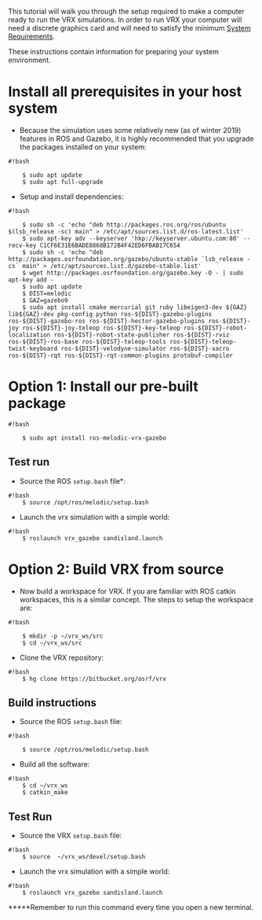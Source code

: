 This tutorial will walk you through the setup required to make a computer ready to run the VRX simulations. In order to run VRX your computer will need a discrete graphics card and will need to satisfy the minimum [System Requirements](https://bitbucket.org/osrf/vrx/wiki/system_requirements).

These instructions contain information for preparing your system environment.

# Install all prerequisites in your host system #

* Because the simulation uses some relatively new (as of winter 2019) features in ROS and Gazebo, it is highly recommended that you upgrade the packages installed on your system:

```
#!bash

    $ sudo apt update
    $ sudo apt full-upgrade
```


* Setup and install dependencies:


```
#!bash

    $ sudo sh -c 'echo "deb http://packages.ros.org/ros/ubuntu $(lsb_release -sc) main" > /etc/apt/sources.list.d/ros-latest.list'
    $ sudo apt-key adv --keyserver 'hkp://keyserver.ubuntu.com:80' --recv-key C1CF6E31E6BADE8868B172B4F42ED6FBAB17C654
    $ sudo sh -c 'echo "deb http://packages.osrfoundation.org/gazebo/ubuntu-stable `lsb_release -cs` main" > /etc/apt/sources.list.d/gazebo-stable.list'
    $ wget http://packages.osrfoundation.org/gazebo.key -O - | sudo apt-key add -
    $ sudo apt update
    $ DIST=melodic
    $ GAZ=gazebo9
    $ sudo apt install cmake mercurial git ruby libeigen3-dev ${GAZ} lib${GAZ}-dev pkg-config python ros-${DIST}-gazebo-plugins ros-${DIST}-gazebo-ros ros-${DIST}-hector-gazebo-plugins ros-${DIST}-joy ros-${DIST}-joy-teleop ros-${DIST}-key-teleop ros-${DIST}-robot-localization ros-${DIST}-robot-state-publisher ros-${DIST}-rviz ros-${DIST}-ros-base ros-${DIST}-teleop-tools ros-${DIST}-teleop-twist-keyboard ros-${DIST}-velodyne-simulator ros-${DIST}-xacro ros-${DIST}-rqt ros-${DIST}-rqt-common-plugins protobuf-compiler
```

# Option 1: Install our pre-built package

```
#!bash

    $ sudo apt install ros-melodic-vrx-gazebo
```

## Test run

* Source the ROS `setup.bash` file*:

```
#!bash
    $ source /opt/ros/melodic/setup.bash
```

* Launch the vrx simulation with a simple world:

```
#!bash
    $ roslaunch vrx_gazebo sandisland.launch
```


# Option 2: Build VRX from source

* Now build a workspace for VRX. If you are familiar with ROS catkin
workspaces, this is a similar concept. The steps to setup the workspace are:

```
#!bash

    $ mkdir -p ~/vrx_ws/src
    $ cd ~/vrx_ws/src
```

* Clone the VRX repository:

```
#!bash
    $ hg clone https://bitbucket.org/osrf/vrx
```

## Build instructions ##

* Source the ROS `setup.bash` file:

```
#!bash

    $ source /opt/ros/melodic/setup.bash
```

* Build all the software:

```
#!bash
    $ cd ~/vrx_ws
    $ catkin_make
```

## Test Run

* Source the VRX `setup.bash` file:

```
#!bash
    $ source  ~/vrx_ws/devel/setup.bash
```

* Launch the vrx simulation with a simple world:

```
#!bash
    $ roslaunch vrx_gazebo sandisland.launch
```

*****Remember to run this command every time you open a new terminal.